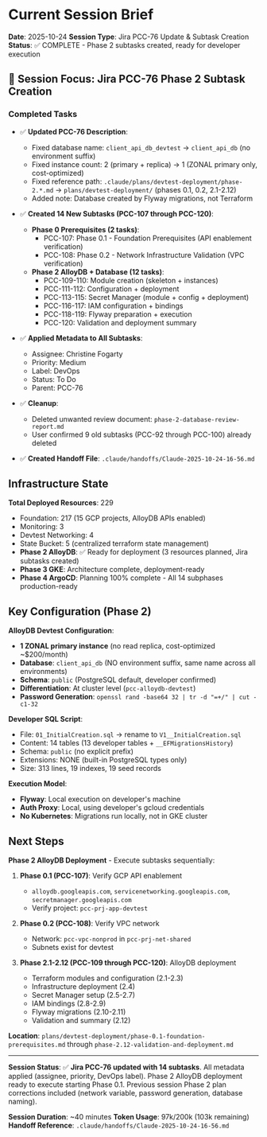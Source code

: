 # Current Session Brief

**Date**: 2025-10-24
**Session Type**: Jira PCC-76 Update & Subtask Creation
**Status**: ✅ COMPLETE - Phase 2 subtasks created, ready for developer execution

## 🎯 Session Focus: Jira PCC-76 Phase 2 Subtask Creation

### Completed Tasks
- ✅ **Updated PCC-76 Description**:
  - Fixed database name: `client_api_db_devtest` → `client_api_db` (no environment suffix)
  - Fixed instance count: 2 (primary + replica) → 1 (ZONAL primary only, cost-optimized)
  - Fixed reference path: `.claude/plans/devtest-deployment/phase-2.*.md` → `plans/devtest-deployment/` (phases 0.1, 0.2, 2.1-2.12)
  - Added note: Database created by Flyway migrations, not Terraform

- ✅ **Created 14 New Subtasks (PCC-107 through PCC-120)**:
  - **Phase 0 Prerequisites (2 tasks)**:
    - PCC-107: Phase 0.1 - Foundation Prerequisites (API enablement verification)
    - PCC-108: Phase 0.2 - Network Infrastructure Validation (VPC verification)
  - **Phase 2 AlloyDB + Database (12 tasks)**:
    - PCC-109-110: Module creation (skeleton + instances)
    - PCC-111-112: Configuration + deployment
    - PCC-113-115: Secret Manager (module + config + deployment)
    - PCC-116-117: IAM configuration + bindings
    - PCC-118-119: Flyway preparation + execution
    - PCC-120: Validation and deployment summary

- ✅ **Applied Metadata to All Subtasks**:
  - Assignee: Christine Fogarty
  - Priority: Medium
  - Label: DevOps
  - Status: To Do
  - Parent: PCC-76

- ✅ **Cleanup**:
  - Deleted unwanted review document: `phase-2-database-review-report.md`
  - User confirmed 9 old subtasks (PCC-92 through PCC-100) already deleted

- ✅ **Created Handoff File**: `.claude/handoffs/Claude-2025-10-24-16-56.md`

## Infrastructure State

**Total Deployed Resources**: 229
- Foundation: 217 (15 GCP projects, AlloyDB APIs enabled)
- Monitoring: 3
- Devtest Networking: 4
- State Bucket: 5 (centralized terraform state management)
- **Phase 2 AlloyDB**: ✅ Ready for deployment (3 resources planned, Jira subtasks created)
- **Phase 3 GKE**: Architecture complete, deployment-ready
- **Phase 4 ArgoCD**: Planning 100% complete - All 14 subphases production-ready

## Key Configuration (Phase 2)

**AlloyDB Devtest Configuration**:
- **1 ZONAL primary instance** (no read replica, cost-optimized ~$200/month)
- **Database**: `client_api_db` (NO environment suffix, same name across all environments)
- **Schema**: `public` (PostgreSQL default, developer confirmed)
- **Differentiation**: At cluster level (`pcc-alloydb-devtest`)
- **Password Generation**: `openssl rand -base64 32 | tr -d "=+/" | cut -c1-32`

**Developer SQL Script**:
- File: `01_InitialCreation.sql` → rename to `V1__InitialCreation.sql`
- Content: 14 tables (13 developer tables + `__EFMigrationsHistory`)
- Schema: `public` (no explicit prefix)
- Extensions: NONE (built-in PostgreSQL types only)
- Size: 313 lines, 19 indexes, 19 seed records

**Execution Model**:
- **Flyway**: Local execution on developer's machine
- **Auth Proxy**: Local, using developer's gcloud credentials
- **No Kubernetes**: Migrations run locally, not in GKE cluster

## Next Steps

**Phase 2 AlloyDB Deployment** - Execute subtasks sequentially:

1. **Phase 0.1 (PCC-107)**: Verify GCP API enablement
   - `alloydb.googleapis.com`, `servicenetworking.googleapis.com`, `secretmanager.googleapis.com`
   - Verify project: `pcc-prj-app-devtest`

2. **Phase 0.2 (PCC-108)**: Verify VPC network
   - Network: `pcc-vpc-nonprod` in `pcc-prj-net-shared`
   - Subnets exist for devtest

3. **Phase 2.1-2.12 (PCC-109 through PCC-120)**: AlloyDB deployment
   - Terraform modules and configuration (2.1-2.3)
   - Infrastructure deployment (2.4)
   - Secret Manager setup (2.5-2.7)
   - IAM bindings (2.8-2.9)
   - Flyway migrations (2.10-2.11)
   - Validation and summary (2.12)

**Location**: `plans/devtest-deployment/phase-0.1-foundation-prerequisites.md` through `phase-2.12-validation-and-deployment.md`

---

**Session Status**: ✅ **Jira PCC-76 updated with 14 subtasks**. All metadata applied (assignee, priority, DevOps label). Phase 2 AlloyDB deployment ready to execute starting Phase 0.1. Previous session Phase 2 plan corrections included (network variable, password generation, database naming).

**Session Duration**: ~40 minutes
**Token Usage**: 97k/200k (103k remaining)
**Handoff Reference**: `.claude/handoffs/Claude-2025-10-24-16-56.md`
